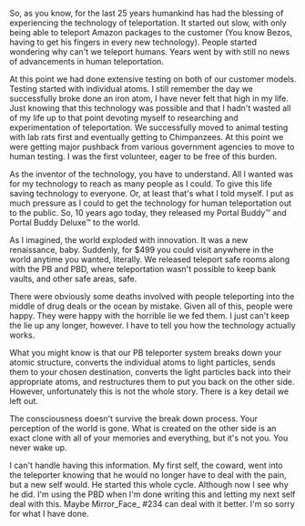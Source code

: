 So, as you know, for the last 25 years humankind has had the blessing of experiencing the technology of teleportation. It started out slow, with only being able to teleport Amazon packages to the customer (You know Bezos, having to get his fingers in every new technology). People started wondering why can't we teleport humans. Years went by with still no news of advancements in human teleportation.

At this point we had done extensive testing on both of our customer models. Testing started with individual atoms. I still remember the day we successfully broke done an iron atom, I have never felt that high in my life. Just knowing that this technology was possible and that I hadn't wasted all of my life up to that point devoting myself to researching and experimentation of teleportation. We successfully moved to animal testing with lab rats first and eventually getting to Chimpanzees. At this point we were getting major pushback from various government agencies to move to human testing. I was the first volunteer, eager to be free of this burden.

As the inventor of the technology, you have to understand. All I wanted was for my technology to reach as many people as I could. To give this life saving technology to everyone. Or, at least that's what I told myself. I put as much pressure as I could to get the technology for human teleportation out to the public. So, 10 years ago today, they released my Portal Buddy™ and Portal Buddy Deluxe™ to the world. 

As I imagined, the world exploded with innovation. It was a new renaissance, baby. Suddenly, for $499 you could visit anywhere in the world anytime you wanted, literally. We released teleport safe rooms along with the PB and PBD, where teleportation wasn't possible to keep bank vaults, and other safe areas, safe. 

There were obviously some deaths involved with people teleporting into the middle of drug deals or the ocean by mistake. Given all of this, people were happy. They were happy with the horrible lie we fed them. I just can't keep the lie up any longer, however. I have to tell you how the technology actually works.

What you might know is that our PB teleporter system breaks down your atomic structure, converts the individual atoms to light particles, sends them to your chosen destination, converts the light particles back into their appropriate atoms, and restructures them to put you back on the other side. However, unfortunately this is not the whole story. There is a key detail we left out.

The consciousness doesn't survive the break down process. Your perception of the world is gone. What is created on the other side is an exact clone with all of your memories and everything, but it's not you. You never wake up. 

I can't handle having this information. My first self, the coward, went into the teleporter knowing that he would no longer have to deal with the pain, but a new self would. He started this whole cycle. Although now I see why he did. I'm using the PBD when I'm done writing this and letting my next self deal with this. Maybe Mirror_Face_ #234 can deal with it better. I'm so sorry for what I have done.